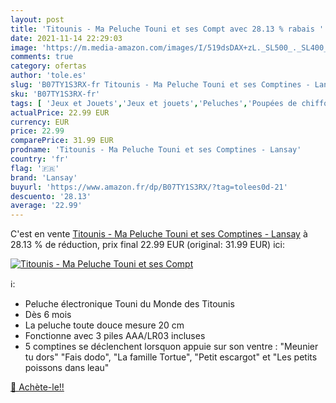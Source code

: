 ```yaml
---
layout: post
title: 'Titounis - Ma Peluche Touni et ses Compt avec 28.13 % rabais '
date: 2021-11-14 22:29:03
image: 'https://m.media-amazon.com/images/I/519dsDAX+zL._SL500_._SL400_.jpg'
comments: true
category: ofertas
author: 'tole.es'
slug: 'B07TY1S3RX-fr Titounis - Ma Peluche Touni et ses Comptines - Lansay'
sku: 'B07TY1S3RX-fr'
tags: [ 'Jeux et Jouets','Jeux et jouets','Peluches','Poupées de chiffon','lansay', ]
actualPrice: 22.99 EUR
currency: EUR
price: 22.99
comparePrice: 31.99 EUR
prodname: 'Titounis - Ma Peluche Touni et ses Comptines - Lansay'
country: 'fr'
flag: '🇫🇷'
brand: 'Lansay'
buyurl: 'https://www.amazon.fr/dp/B07TY1S3RX/?tag=tolees0d-21'
descuento: '28.13'
average: '22.99'
---
```


C'est en vente [Titounis - Ma Peluche Touni et ses Comptines - Lansay](https://www.amazon.fr/dp/B07TY1S3RX/?tag=tolees0d-21)  à  28.13 % de réduction, prix final  22.99 EUR (original: 31.99 EUR) ici:

[![Titounis - Ma Peluche Touni et ses Compt](https://m.media-amazon.com/images/I/519dsDAX+zL._SL500_._SL400_.jpg)](https://www.amazon.fr/dp/B07TY1S3RX/?tag=tolees0d-21)

ℹ️:

- Peluche électronique Touni du Monde des Titounis
- Dès 6 mois
- La peluche toute douce mesure 20 cm
- Fonctionne avec 3 piles AAA/LR03 incluses
- 5 comptines se déclenchent lorsquon appuie sur son ventre : "Meunier tu dors" "Fais dodo", "La famille Tortue", "Petit escargot" et "Les petits poissons dans leau"

[🛒 Achète-le!!](https://www.amazon.fr/dp/B07TY1S3RX/?tag=tolees0d-21)
